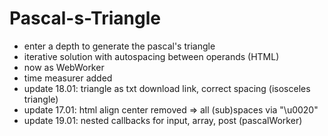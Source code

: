 # Pascal-s-Triangle

+ enter a depth to generate the pascal's triangle
+ iterative solution with autospacing between operands (HTML)
+ now as WebWorker
+ time measurer added
+ update 18.01: triangle as txt download link, correct spacing (isosceles triangle)
+ update 17.01: html align center removed => all (sub)spaces via "\u0020"
+ update 19.01: nested callbacks for input, array, post (pascalWorker)
